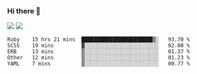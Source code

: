 ### Hi there 👋

<!--
**sasharevzin/sasharevzin** is a ✨ _special_ ✨ repository because its `README.md` (this file) appears on your GitHub profile.

Here are some ideas to get you started:

- 🔭 I’m currently working on ...
- 🌱 I’m currently learning ...
- 👯 I’m looking to collaborate on ...
- 🤔 I’m looking for help with ...
- 💬 Ask me about ...
- 📫 How to reach me: ...
- 😄 Pronouns: ...
- ⚡ Fun fact: ...
-->

![](https://yusufozturk.vercel.app/api?username=sasharevzin&hide_title=true&include_all_commits=true&count_private=true&show_icons=true) ![](https://yusufozturk.vercel.app/api/top-langs/?username=sasharevzin&layout=compact&langs_count=10&hide=apacheconf,coffeescript)

<!--START_SECTION:waka-->
```text
Ruby    15 hrs 21 mins  ███████████████████████▒░   93.70 % 
SCSS    19 mins         ▓░░░░░░░░░░░░░░░░░░░░░░░░   02.00 % 
ERB     13 mins         ▒░░░░░░░░░░░░░░░░░░░░░░░░   01.37 % 
Other   12 mins         ▒░░░░░░░░░░░░░░░░░░░░░░░░   01.23 % 
YAML    7 mins          ▒░░░░░░░░░░░░░░░░░░░░░░░░   00.77 % 
```
<!--END_SECTION:waka-->
